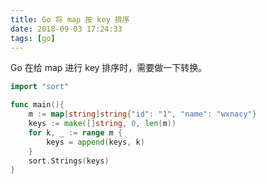```yaml
---
title: Go 将 map 按 key 排序
date: 2018-09-03 17:24:33
tags: [go]
---
```


Go 在给 map 进行 key 排序时，需要做一下转换。
<!-- more --><!-- toc -->


```go
import "sort"

func main(){
    m := map[string]string{"id": "1", "name": "wxnacy"}
    keys := make([]string, 0, len(m))
    for k, _ := range m {
        keys = append(keys, k)
    }
    sort.Strings(keys)
}
```
